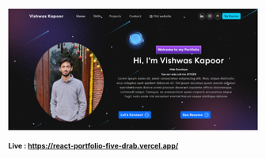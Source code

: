 ![thumbnail](./src/assets/img/home-page.png)

#### Live : <a href="https://react-portfolio-five-drab.vercel.app/" target="_blank">https://react-portfolio-five-drab.vercel.app/</a>